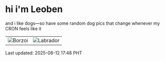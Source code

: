 # hi i'm Leoben

and i like dogs—so have some random dog pics that change whenever my CRON feels like it

|  |  |
|--------|----------|
| ![Borzoi](https://random-dog-vercel.vercel.app/api/random-borzoi?v=1754992132) | ![Labrador](https://random-dog-vercel.vercel.app/api/random-labrador?v=1754992132) |

Last updated: 2025-08-12 17:48 PHT
